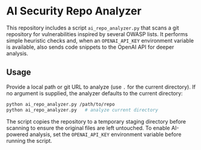 # AI Security Repo Analyzer

This repository includes a script `ai_repo_analyzer.py` that scans a git
repository for vulnerabilities inspired by several OWASP lists. It performs
simple heuristic checks and, when an `OPENAI_API_KEY` environment variable is
available, also sends code snippets to the OpenAI API for deeper analysis.

## Usage

Provide a local path or git URL to analyze (use `.` for the current directory). If no argument is supplied, the analyzer defaults to the current directory:

```bash
python ai_repo_analyzer.py /path/to/repo
python ai_repo_analyzer.py   # analyze current directory
```

The script copies the repository to a temporary staging directory before
scanning to ensure the original files are left untouched. To enable AI-powered
analysis, set the `OPENAI_API_KEY` environment variable before running the
script.
